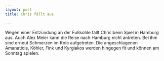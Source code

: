 ```yaml
---
layout: post
title: Chris fällt aus

---
```


Wegen einer Entzündung an der Fußsohle fällt Chris beim Spiel in Hamburg aus. Auch Alex Meier kann die Reise nach Hamburg nicht antreten. Bei ihm sind erneut Schmerzen im Knie aufgetreten. Die angeschlagenen Amanatidis, Köhler, Fink und Kyrgiakos werden hingegen fit und können am Sonntag spielen.


